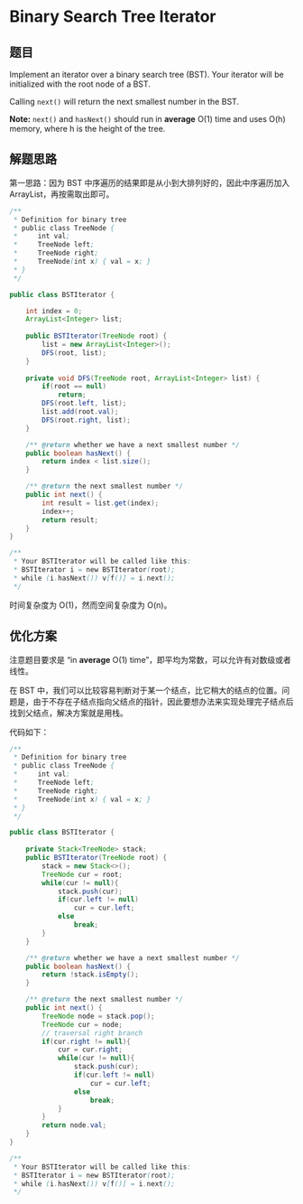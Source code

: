 # Binary Search Tree Iterator

## 题目

Implement an iterator over a binary search tree (BST). Your iterator will be initialized with the root node of a BST.

Calling `next()` will return the next smallest number in the BST.

**Note:** `next()` and `hasNext()` should run in **average** O(1) time and uses O(h) memory, where h is the height of the tree. 

## 解题思路

第一思路：因为 BST 中序遍历的结果即是从小到大排列好的，因此中序遍历加入 ArrayList，再按需取出即可。

```java
/**
 * Definition for binary tree
 * public class TreeNode {
 *     int val;
 *     TreeNode left;
 *     TreeNode right;
 *     TreeNode(int x) { val = x; }
 * }
 */

public class BSTIterator {

    int index = 0;
    ArrayList<Integer> list;
    
    public BSTIterator(TreeNode root) {
        list = new ArrayList<Integer>();
        DFS(root, list);
    }
    
    private void DFS(TreeNode root, ArrayList<Integer> list) {
        if(root == null)
            return;
        DFS(root.left, list);
        list.add(root.val);
        DFS(root.right, list);
    }

    /** @return whether we have a next smallest number */
    public boolean hasNext() {
        return index < list.size();
    }

    /** @return the next smallest number */
    public int next() {
        int result = list.get(index);
        index++;
        return result;
    }
}

/**
 * Your BSTIterator will be called like this:
 * BSTIterator i = new BSTIterator(root);
 * while (i.hasNext()) v[f()] = i.next();
 */
```

时间复杂度为 O(1)，然而空间复杂度为 O(n)。

## 优化方案

注意题目要求是 “in **average** O(1) time”，即平均为常数，可以允许有对数级或者线性。

在 BST 中，我们可以比较容易判断对于某一个结点，比它稍大的结点的位置。问题是，由于不存在子结点指向父结点的指针，因此要想办法来实现处理完子结点后找到父结点，解决方案就是用栈。

代码如下：

```java
/**
 * Definition for binary tree
 * public class TreeNode {
 *     int val;
 *     TreeNode left;
 *     TreeNode right;
 *     TreeNode(int x) { val = x; }
 * }
 */

public class BSTIterator {
    
    private Stack<TreeNode> stack;
    public BSTIterator(TreeNode root) {
        stack = new Stack<>();
        TreeNode cur = root;
        while(cur != null){
            stack.push(cur);
            if(cur.left != null)
                cur = cur.left;
            else
                break;
        }
    }

    /** @return whether we have a next smallest number */
    public boolean hasNext() {
        return !stack.isEmpty();
    }

    /** @return the next smallest number */
    public int next() {
        TreeNode node = stack.pop();
        TreeNode cur = node;
        // traversal right branch
        if(cur.right != null){
            cur = cur.right;
            while(cur != null){
                stack.push(cur);
                if(cur.left != null)
                    cur = cur.left;
                else
                    break;
            }
        }
        return node.val;
    }
}

/**
 * Your BSTIterator will be called like this:
 * BSTIterator i = new BSTIterator(root);
 * while (i.hasNext()) v[f()] = i.next();
 */
```


